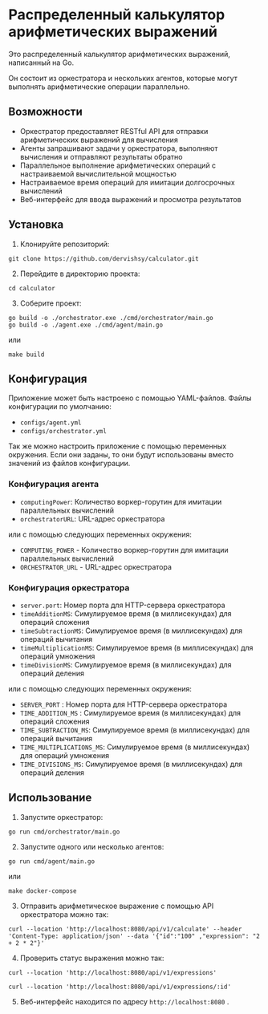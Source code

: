 # Распределенный калькулятор арифметических выражений

Это распределенный калькулятор арифметических выражений, написанный на Go.

Он состоит из оркестратора и нескольких агентов, которые могут выполнять арифметические операции параллельно.

## Возможности

- Оркестратор предоставляет RESTful API для отправки арифметических выражений для вычисления
- Агенты запрашивают задачи у оркестратора, выполняют вычисления и отправляют результаты обратно
- Параллельное выполнение арифметических операций с настраиваемой вычислительной мощностью
- Настраиваемое время операций для имитации долгосрочных вычислений
- Веб-интерфейс для ввода выражений и просмотра результатов

## Установка

1. Клонируйте репозиторий:

```
git clone https://github.com/dervishsy/calculator.git
```

2. Перейдите в директорию проекта:

```
cd calculator
```

3. Соберите проект:

```
go build -o ./orchestrator.exe ./cmd/orchestrator/main.go
go build -o ./agent.exe ./cmd/agent/main.go
```

или

```
make build
```

## Конфигурация

Приложение может быть настроено с помощью YAML-файлов. Файлы конфигурации по умолчанию:
 - `configs/agent.yml`
 - `configs/orchestrator.yml`

Так же можно настроить приложение с помощью переменных окружения. Если они заданы, то они будут использованы вместо значений из файлов конфигурации.


### Конфигурация агента

- `computingPower`: Количество воркер-горутин для имитации параллельных вычислений
- `orchestratorURL`: URL-адрес оркестратора

или с помощью следующих переменных окружения:

- `COMPUTING_POWER` - Количество воркер-горутин для имитации параллельных вычислений
- `ORCHESTRATOR_URL` - URL-адрес оркестратора

### Конфигурация оркестратора

- `server.port`: Номер порта для HTTP-сервера оркестратора
- `timeAdditionMS`: Симулируемое время (в миллисекундах) для операций сложения
- `timeSubtractionMS`: Симулируемое время (в миллисекундах) для операций вычитания
- `timeMultiplicationMS`: Симулируемое время (в миллисекундах) для операций умножения
- `timeDivisionMS`: Симулируемое время (в миллисекундах) для операций деления

или с помощью следующих переменных окружения:
- `SERVER_PORT` : Номер порта для HTTP-сервера оркестратора
- `TIME_ADDITION_MS` : Симулируемое время (в миллисекундах) для операций сложения
- `TIME_SUBTRACTION_MS`: Симулируемое время (в миллисекундах) для операций вычитания
- `TIME_MULTIPLICATIONS_MS`: Симулируемое время (в миллисекундах) для операций умножения
- `TIME_DIVISIONS_MS`: Симулируемое время (в миллисекундах) для операций деления


## Использование

1. Запустите оркестратор:

```
go run cmd/orchestrator/main.go
```

2. Запустите одного или несколько агентов:

```
go run cmd/agent/main.go
```

или

```
make docker-compose
```

3. Отправить арифметическое выражение с помощью API оркестратора можно так:

```
curl --location 'http://localhost:8080/api/v1/calculate' --header 'Content-Type: application/json' --data '{"id":"100" ,"expression": "2 + 2 * 2"}'
```

4. Проверить статус выражения можно так:

```
curl --location 'http://localhost:8080/api/v1/expressions'
```

```
curl --location 'http://localhost:8080/api/v1/expressions/:id'
```

5. Веб-интерфейс находится по адресу `http://localhost:8080` .